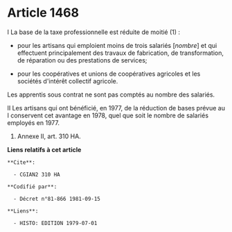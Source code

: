 # Article 1468

I  La base de la taxe professionnelle est réduite de moitié (1) :

- pour les artisans qui emploient moins de trois salariés [*nombre*] et qui effectuent principalement des travaux de
fabrication, de transformation, de réparation ou des prestations de services;

- pour les coopératives et unions de coopératives agricoles et les sociétés d'intérêt collectif agricole.

Les apprentis sous contrat ne sont pas comptés au nombre des salariés.

II  Les artisans qui ont bénéficié, en 1977, de la réduction de bases prévue au I conservent cet avantage en 1978, quel que
soit le nombre de salariés employés en 1977.

1)  Annexe II, art. 310 HA.

**Liens relatifs à cet article**

	**Cite**:

	  - CGIAN2 310 HA

	**Codifié par**:

	  - Décret n°81-866 1981-09-15

	**Liens**:

	  - HISTO: EDITION 1979-07-01
